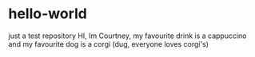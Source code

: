 # hello-world
just a test repository
HI, Im Courtney, my favourite drink is a cappuccino and my favourite dog is a corgi (dug, everyone loves corgi's)
